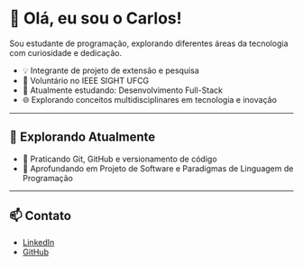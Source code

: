 # 👋 Olá, eu sou o Carlos!

Sou estudante de programação, explorando diferentes áreas da tecnologia com curiosidade e dedicação.

- 💡 Integrante de projeto de extensão e pesquisa
- 🤝 Voluntário no IEEE SIGHT UFCG
- 🔧 Atualmente estudando: Desenvolvimento Full-Stack
- 🌐 Explorando conceitos multidisciplinares em tecnologia e inovação

---

## 🧭 Explorando Atualmente

- 🧪 Praticando Git, GitHub e versionamento de código
- 🧠 Aprofundando em Projeto de Software e Paradigmas de Linguagem de Programação

---

## 📫 Contato

- [LinkedIn](https://www.linkedin.com/in/carlos-artur-438557264)
- [GitHub](https://github.com/SEU_USUARIO)


